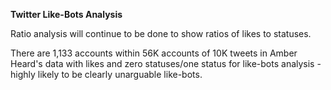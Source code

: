 <b>Twitter Like-Bots Analysis</b>

Ratio analysis will continue to be done to show ratios of likes to statuses.

There are 1,133 accounts within 56K accounts of 10K tweets in Amber Heard's data with likes and zero statuses/one status for like-bots analysis - highly likely to be clearly unarguable like-bots. 
